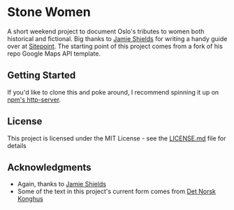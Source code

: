 # Stone Women

A short weekend project to document Oslo's tributes to women both historical and fictional.
Big thanks to [Jamie Shields](https://github.com/jayshields) for writing a handy guide over at [Sitepoint](https://www.sitepoint.com/google-maps-javascript-api-the-right-way/). The starting point of this project comes from a fork of his repo Google Maps API template.

## Getting Started

If you'd like to clone this and poke around, I recommend spinning it up on [npm's http-server](https://www.npmjs.com/package/http-server).

## License

This project is licensed under the MIT License - see the [LICENSE.md](LICENSE.md) file for details

## Acknowledgments

* Again, thanks to [Jamie Shields](https://github.com/jayshields)
* Some of the text in this project's current form comes from [Det Norsk Konghus](http://www.kongehuset.no/artikkel.html?tid=31165)
